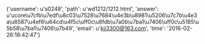 {'username': u's0248', 'path': u'wd1212/1212.html', 'answer': u'ucore\u7cfb\u7edf\u8c03\u7528\u7684\u4e3b\u8981\u5206\u7c7b\u4e3a\u6587\u4ef6\u64cd\u4f5c\uff0c\u8fdb\u7a0b\u7ba1\u7406\uff0c\u5185\u5b58\u7ba1\u7406\u7b49', 'email': u'kjj3300@163.com', 'time': '2016-02-26:18:42:47'}